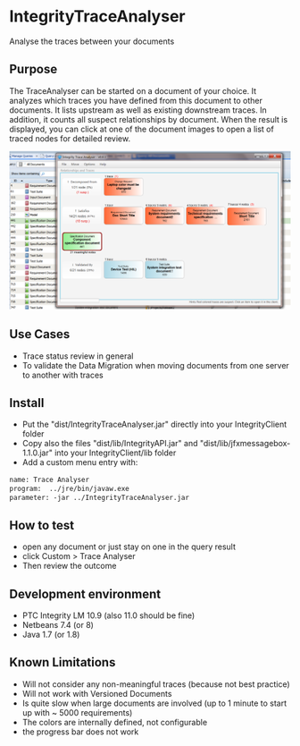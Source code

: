 # IntegrityTraceAnalyser
Analyse the traces between your documents 

## Purpose
The TraceAnalyser can be started on a document of your choice. It analyzes which traces you have defined from this document to other documents. It lists upstream as well as existing downstream traces. In addition, it counts all suspect relationships by document.
When the result is displayed, you can click at one of the document images to open a list of traced nodes for detailed review. 

![TraceAnalyser](doc/TraceAnalyser.PNG)

## Use Cases
- Trace status review in general
- To validate the Data Migration when moving documents from one server to another with traces 

## Install
- Put the "dist/IntegrityTraceAnalyser.jar" directly into your IntegrityClient folder
- Copy also the files "dist/lib/IntegrityAPI.jar" and "dist/lib/jfxmessagebox-1.1.0.jar" into your IntegrityClient/lib folder
- Add a custom menu entry with:
```
name: Trace Analyser
program:  ../jre/bin/javaw.exe
parameter: -jar ../IntegrityTraceAnalyser.jar
```

## How to test
- open any document or just stay on one in the query result
- click Custom > Trace Analyser
- Then review the outcome

##  Development environment
- PTC Integrity LM 10.9 (also 11.0 should be fine)
- Netbeans 7.4 (or 8)
- Java 1.7 (or 1.8)

## Known Limitations
- Will not consider any non-meaningful traces (because not best practice)
- Will not work with Versioned Documents
- Is quite slow when large documents are involved (up to 1 minute to start up with ~ 5000 requirements)
- The colors are internally defined, not configurable
- the progress bar does not work 
